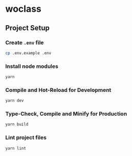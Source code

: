 # woclass

## Project Setup

### Create `.env` file

```sh
cp .env.example .env
```

### Install node modules

```sh
yarn
```

### Compile and Hot-Reload for Development

```sh
yarn dev
```

### Type-Check, Compile and Minify for Production

```sh
yarn build
```

### Lint project files

```sh
yarn lint
```
